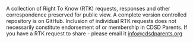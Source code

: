 A collection of Right To Know (RTK) requests, responses and other correspondence preserved for public view.   A complete version controlled repository is on GitHub.  Inclusion of individual RTK requests does not necessarily constitute endorsement of or  membership in CDSD Parents.  If you have a RTK request to share - please email it info@cdsdparents.org
